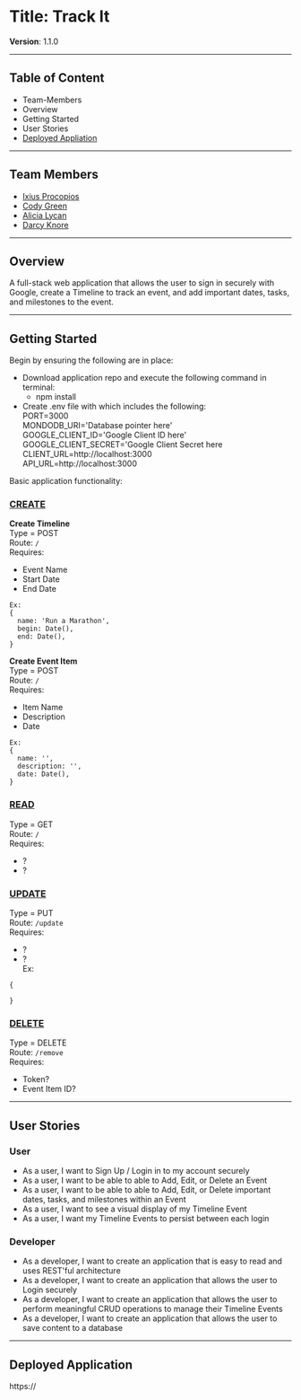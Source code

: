 # Title:  Track It
**Version**: 1.1.0 
***

## Table of Content
* Team-Members
* Overview
* Getting Started
* User Stories
* [Deployed Appliation](https://)
***

## Team Members
* [Ixius Procopios](https://github.com/ixnp)
* [Cody Green](https://github.com/codyjgreen) 
* [Alicia Lycan](https://github.com/alicialycan)
* [Darcy Knore](https://github.com/dknore)
***

## Overview
A full-stack web application that allows the user to sign in securely with Google, create a Timeline to track an event, and add important dates, tasks, and milestones to the event. 
***

## Getting Started
Begin by ensuring the following are in place:
* Download application repo and execute the following command in terminal:
  - npm install<br>
* Create .env file with which includes the following:<br>
      PORT=3000<br>
      MONDODB_URI='Database pointer here'<br>
      GOOGLE_CLIENT_ID='Google Client ID here'<br>
      GOOGLE_CLIENT_SECRET='Google Client Secret here<br>
      CLIENT_URL=http://localhost:3000<br>
      API_URL=http://localhost:3000<br>
  

Basic application functionality:<br>
### <u>CREATE</u>
<b>Create Timeline</b><br>
Type =  POST <br>
Route: ```/```<br>
Requires:

* Event Name
* Start Date
* End Date<br>
```
Ex:
{
  name: 'Run a Marathon',
  begin: Date(),
  end: Date(),
}
```
<b>Create Event Item</b><br>
Type =  POST <br>
Route: ```/```<br>
Requires:
* Item Name
* Description
* Date 
```
Ex:
{
  name: '',
  description: '', 
  date: Date(),
}
```
### <u>READ</u>
Type =  GET <br>
Route: ```/```<br>
Requires:
* ?
* ?

### <u>UPDATE</u>
Type =  PUT <br>
Route: ```/update```<br>
Requires:
* ?
* ?<br>
Ex:
```
{ 

}
```
### <u>DELETE</u>
Type =  DELETE <br>
Route: ```/remove```<br>
Requires:
* Token?
* Event Item ID?
***

## User Stories

### User

*  As a user, I want to Sign Up / Login in to my account securely
*  As a user, I want to be able to able to Add, Edit, or Delete an Event
*  As a user, I want to be able to able to Add, Edit, or Delete important dates, tasks, and milestones within an Event
*  As a user, I want to see a visual display of my Timeline Event
*  As a user, I want my Timeline Events to persist between each login

### Developer
 * As a developer, I want to create an application that is easy to read and uses REST'ful architecture
 * As a developer, I want to create an application that allows the user to Login securely
 * As a developer, I want to create an application that allows the user to perform meaningful CRUD operations to manage their Timeline Events
 * As a developer, I want to create an application that allows the user to save content to a database
***

## Deployed Application
https://

